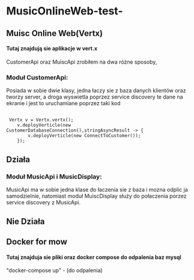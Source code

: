 # MusicOnlineWeb-test-

## Muisc Online Web(Vertx)
  #### Tutaj znajdują sie aplikacje w vert.x
  CustomerApi oraz MuiscApi zrobiłem na dwa różne sposoby,
  
  ### Moduł CustomerApi:
  Posiada w sobie dwie klasy, jedna łaczy sie z baza danych klientów oraz tworzy server, a droga wyswietla poprzez service discovery te dane na ekranie i jest to uruchamiane poprzez taki kod
  ##  
     Vertx v = Vertx.vertx();
        v.deployVerticle(new CustomerDatabaseConnection(),stringAsyncResult -> {
            v.deployVerticle(new ConnectToCustomer());
        });
        
  ## Działa
        
        
 ### Moduł MusicApi i MusicDisplay: 
  MusicApi ma w sobie jedna klase do łaczenia sie z baza i mozna odplic ja samodzielnie, natomiast moduł MuiscDisplay służy do połaczenia porzez service discovery z MusicApi. 
  ## Nie Działa
  
  
  ## Docker for mow
  #### Tutaj znajduja sie pliki oraz docker compose do odpalenia baz mysql
  "docker-compose up" - (do odpalenia)
